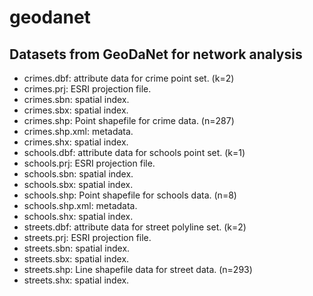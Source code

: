 geodanet
========

Datasets from GeoDaNet for network analysis
-------------------------------------------

* crimes.dbf: attribute data for crime point set. (k=2)
* crimes.prj: ESRI projection file.
* crimes.sbn: spatial index.
* crimes.sbx: spatial index.
* crimes.shp: Point shapefile for crime data. (n=287)
* crimes.shp.xml: metadata.
* crimes.shx: spatial index.
* schools.dbf: attribute data for schools point set. (k=1)
* schools.prj: ESRI projection file.
* schools.sbn: spatial index.
* schools.sbx: spatial index.
* schools.shp: Point shapefile for schools data. (n=8)
* schools.shp.xml: metadata.
* schools.shx: spatial index.
* streets.dbf: attribute data for street polyline set. (k=2)
* streets.prj: ESRI projection file.
* streets.sbn: spatial index.
* streets.sbx: spatial index.
* streets.shp: Line shapefile data for street data. (n=293)
* streets.shx: spatial index.
